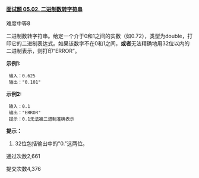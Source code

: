 #### [面试题 05.02. 二进制数转字符串](https://leetcode-cn.com/problems/bianry-number-to-string-lcci/)

难度中等8

二进制数转字符串。给定一个介于0和1之间的实数（如0.72），类型为double，打印它的二进制表达式。如果该数字不在0和1之间，**或者**无法精确地用32位以内的二进制表示，则打印“ERROR”。

**示例1:**

```
 输入：0.625
 输出："0.101"
```

**示例2:**

```
 输入：0.1
 输出："ERROR"
 提示：0.1无法被二进制准确表示
```

**提示：**

1. 32位包括输出中的"0."这两位。

通过次数2,661

提交次数4,376